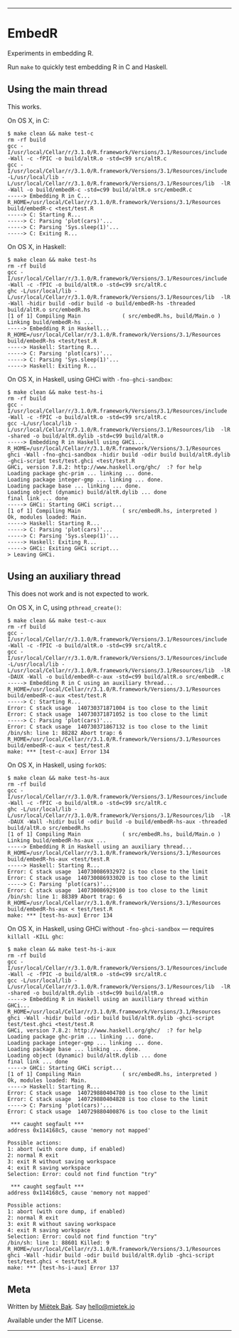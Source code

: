 ----


EmbedR
======

Experiments in embedding R.

Run `make` to quickly test embedding R in C and Haskell.


Using the main thread
---------------------

This works.

On OS X, in C:

    $ make clean && make test-c
    rm -rf build
    gcc -I/usr/local/Cellar/r/3.1.0/R.framework/Versions/3.1/Resources/include  -Wall -c -fPIC -o build/altR.o -std=c99 src/altR.c
    gcc -I/usr/local/Cellar/r/3.1.0/R.framework/Versions/3.1/Resources/include  -L/usr/local/lib -L/usr/local/Cellar/r/3.1.0/R.framework/Versions/3.1/Resources/lib  -lR  -Wall -o build/embedR-c -std=c99 build/altR.o src/embedR.c
    -----> Embedding R in C...
    R_HOME=/usr/local/Cellar/r/3.1.0/R.framework/Versions/3.1/Resources build/embedR-c <test/test.R
    -----> C: Starting R...
    -----> C: Parsing 'plot(cars)'...
    -----> C: Parsing 'Sys.sleep(1)'...
    -----> C: Exiting R...

On OS X, in Haskell:

    $ make clean && make test-hs
    rm -rf build
    gcc -I/usr/local/Cellar/r/3.1.0/R.framework/Versions/3.1/Resources/include  -Wall -c -fPIC -o build/altR.o -std=c99 src/altR.c
    ghc -L/usr/local/lib -L/usr/local/Cellar/r/3.1.0/R.framework/Versions/3.1/Resources/lib  -lR  -Wall -hidir build -odir build -o build/embedR-hs -threaded build/altR.o src/embedR.hs
    [1 of 1] Compiling Main             ( src/embedR.hs, build/Main.o )
    Linking build/embedR-hs ...
    -----> Embedding R in Haskell...
    R_HOME=/usr/local/Cellar/r/3.1.0/R.framework/Versions/3.1/Resources build/embedR-hs <test/test.R
    -----> Haskell: Starting R...
    -----> C: Parsing 'plot(cars)'...
    -----> C: Parsing 'Sys.sleep(1)'...
    -----> Haskell: Exiting R...

On OS X, in Haskell, using GHCi with `-fno-ghci-sandbox`:

    $ make clean && make test-hs-i
    rm -rf build
    gcc -I/usr/local/Cellar/r/3.1.0/R.framework/Versions/3.1/Resources/include  -Wall -c -fPIC -o build/altR.o -std=c99 src/altR.c
    gcc -L/usr/local/lib -L/usr/local/Cellar/r/3.1.0/R.framework/Versions/3.1/Resources/lib  -lR  -shared -o build/altR.dylib -std=c99 build/altR.o
    -----> Embedding R in Haskell using GHCi...
    R_HOME=/usr/local/Cellar/r/3.1.0/R.framework/Versions/3.1/Resources ghci -Wall -fno-ghci-sandbox -hidir build -odir build build/altR.dylib -ghci-script test/test.ghci <test/test.R
    GHCi, version 7.8.2: http://www.haskell.org/ghc/  :? for help
    Loading package ghc-prim ... linking ... done.
    Loading package integer-gmp ... linking ... done.
    Loading package base ... linking ... done.
    Loading object (dynamic) build/altR.dylib ... done
    final link ... done
    -----> GHCi: Starting GHCi script...
    [1 of 1] Compiling Main             ( src/embedR.hs, interpreted )
    Ok, modules loaded: Main.
    -----> Haskell: Starting R...
    -----> C: Parsing 'plot(cars)'...
    -----> C: Parsing 'Sys.sleep(1)'...
    -----> Haskell: Exiting R...
    -----> GHCi: Exiting GHCi script...
    > Leaving GHCi.


Using an auxiliary thread
-------------------------

This does not work and is not expected to work.

On OS X, in C, using `pthread_create()`:

    $ make clean && make test-c-aux
    rm -rf build
    gcc -I/usr/local/Cellar/r/3.1.0/R.framework/Versions/3.1/Resources/include  -Wall -c -fPIC -o build/altR.o -std=c99 src/altR.c
    gcc -I/usr/local/Cellar/r/3.1.0/R.framework/Versions/3.1/Resources/include  -L/usr/local/lib -L/usr/local/Cellar/r/3.1.0/R.framework/Versions/3.1/Resources/lib  -lR  -DAUX -Wall -o build/embedR-c-aux -std=c99 build/altR.o src/embedR.c
    -----> Embedding R in C using an auxiliary thread...
    R_HOME=/usr/local/Cellar/r/3.1.0/R.framework/Versions/3.1/Resources build/embedR-c-aux <test/test.R
    -----> C: Starting R...
    Error: C stack usage  140730371871004 is too close to the limit
    Error: C stack usage  140730371871052 is too close to the limit
    -----> C: Parsing 'plot(cars)'...
    Error: C stack usage  140730371867132 is too close to the limit
    /bin/sh: line 1: 88282 Abort trap: 6           R_HOME=/usr/local/Cellar/r/3.1.0/R.framework/Versions/3.1/Resources build/embedR-c-aux < test/test.R
    make: *** [test-c-aux] Error 134

On OS X, in Haskell, using `forkOS`:

    $ make clean && make test-hs-aux
    rm -rf build
    gcc -I/usr/local/Cellar/r/3.1.0/R.framework/Versions/3.1/Resources/include  -Wall -c -fPIC -o build/altR.o -std=c99 src/altR.c
    ghc -L/usr/local/lib -L/usr/local/Cellar/r/3.1.0/R.framework/Versions/3.1/Resources/lib  -lR  -DAUX -Wall -hidir build -odir build -o build/embedR-hs-aux -threaded build/altR.o src/embedR.hs
    [1 of 1] Compiling Main             ( src/embedR.hs, build/Main.o )
    Linking build/embedR-hs-aux ...
    -----> Embedding R in Haskell using an auxiliary thread...
    R_HOME=/usr/local/Cellar/r/3.1.0/R.framework/Versions/3.1/Resources build/embedR-hs-aux <test/test.R
    -----> Haskell: Starting R...
    Error: C stack usage  140730086932972 is too close to the limit
    Error: C stack usage  140730086933020 is too close to the limit
    -----> C: Parsing 'plot(cars)'...
    Error: C stack usage  140730086929100 is too close to the limit
    /bin/sh: line 1: 88389 Abort trap: 6           R_HOME=/usr/local/Cellar/r/3.1.0/R.framework/Versions/3.1/Resources build/embedR-hs-aux < test/test.R
    make: *** [test-hs-aux] Error 134

On OS X, in Haskell, using GHCi without `-fno-ghci-sandbox` — requires `killall -KILL ghc`:

    $ make clean && make test-hs-i-aux
    rm -rf build
    gcc -I/usr/local/Cellar/r/3.1.0/R.framework/Versions/3.1/Resources/include  -Wall -c -fPIC -o build/altR.o -std=c99 src/altR.c
    gcc -L/usr/local/lib -L/usr/local/Cellar/r/3.1.0/R.framework/Versions/3.1/Resources/lib  -lR  -shared -o build/altR.dylib -std=c99 build/altR.o
    -----> Embedding R in Haskell using an auxilliary thread within GHCi...
    R_HOME=/usr/local/Cellar/r/3.1.0/R.framework/Versions/3.1/Resources ghci -Wall -hidir build -odir build build/altR.dylib -ghci-script test/test.ghci <test/test.R
    GHCi, version 7.8.2: http://www.haskell.org/ghc/  :? for help
    Loading package ghc-prim ... linking ... done.
    Loading package integer-gmp ... linking ... done.
    Loading package base ... linking ... done.
    Loading object (dynamic) build/altR.dylib ... done
    final link ... done
    -----> GHCi: Starting GHCi script...
    [1 of 1] Compiling Main             ( src/embedR.hs, interpreted )
    Ok, modules loaded: Main.
    -----> Haskell: Starting R...
    Error: C stack usage  140729880404780 is too close to the limit
    Error: C stack usage  140729880404828 is too close to the limit
    -----> C: Parsing 'plot(cars)'...
    Error: C stack usage  140729880400876 is too close to the limit

     *** caught segfault ***
    address 0x114168c5, cause 'memory not mapped'

    Possible actions:
    1: abort (with core dump, if enabled)
    2: normal R exit
    3: exit R without saving workspace
    4: exit R saving workspace
    Selection: Error: could not find function "try"

     *** caught segfault ***
    address 0x114168c5, cause 'memory not mapped'

    Possible actions:
    1: abort (with core dump, if enabled)
    2: normal R exit
    3: exit R without saving workspace
    4: exit R saving workspace
    Selection: Error: could not find function "try"
    /bin/sh: line 1: 88601 Killed: 9               R_HOME=/usr/local/Cellar/r/3.1.0/R.framework/Versions/3.1/Resources ghci -Wall -hidir build -odir build build/altR.dylib -ghci-script test/test.ghci < test/test.R
    make: *** [test-hs-i-aux] Error 137


Meta
----

Written by [Miëtek Bak][].  Say hello@mietek.io

Available under the MIT License.


----

[Miëtek Bak]: http://mietek.io

